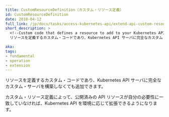 ```yaml
---
title: CustomResourceDefinition（カスタム・リソース定義）
id: CustomResourceDefinition
date: 2018-04-12
full_link: /jp/docs/tasks/access-kubernetes-api/extend-api-custom-resource-definitions/
short_description: >
  <!--Custom code that defines a resource to add to your Kubernetes API server without building a complete custom server.-->
  リソースを定義するカスタム・コードであり、Kubernetes API サーバに完全なカスタム・サーバを構築しなくても追加できます。

aka: 
tags:
- fundamental
- operation
- extension
---
```

 <!--Custom code that defines a resource to add to your Kubernetes API server without building a complete custom server.-->
 リソースを定義するカスタム・コードであり、Kubernetes API サーバに完全なカスタム・サーバを構築しなくても追加できます。

<!--more--> 

<!--
Custom Resource Definitions let you extend the Kubernetes API for your environment if the publicly supported API resources can't meet your needs. 
-->
カスタム・リソース定義によって、公開済みの API リソースが自分の必要性に一致していなければ、Kubernetes API を環境に応じて拡張できるようになります。
